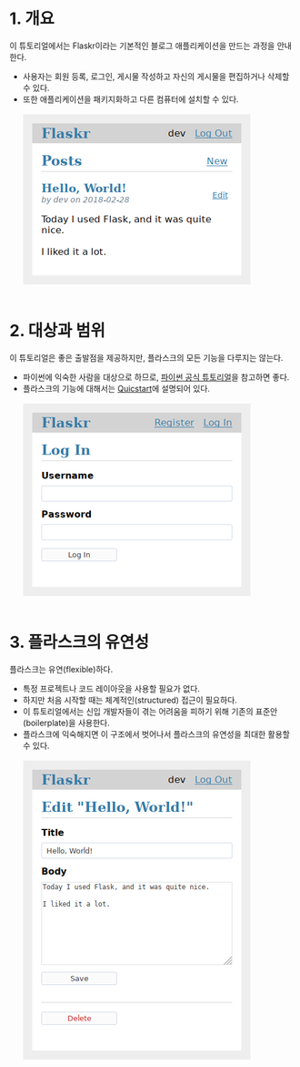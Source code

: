 # 1. 개요
이 튜토리얼에서는 Flaskr이라는 기본적인 블로그 애플리케이션을 만드는 과정을 안내한다.
- 사용자는 회원 등록, 로그인, 게시물 작성하고 자신의 게시물을 편집하거나 삭제할 수 있다.
- 또한 애플리케이션을 패키지화하고 다른 컴퓨터에 설치할 수 있다.
<br><br/>
![homepage](./image/0.%20overview_1.png)
<br><br/>

# 2. 대상과 범위
이 튜토리얼은 좋은 출발점을 제공하지만, 플라스크의 모든 기능을 다루지는 않는다.
- 파이썬에 익숙한 사람을 대상으로 하므로, [파이썬 공식 튜토리얼](https://docs.python.org/3/tutorial/index.html)을 참고하면 좋다.
- 플라스크의 기능에 대해서는 [Quicstart](https://flask.palletsprojects.com/en/2.2.x/quickstart/)에 설명되어 있다.
<br><br/>
![login](./image/0.%20overview_2.png)
<br><br/>

# 3. 플라스크의 유연성
플라스크는 유연(flexible)하다.
- 특정 프로젝트나 코드 레이아웃을 사용할 필요가 없다.
- 하지만 처음 시작할 때는 체계적인(structured) 접근이 필요하다.
- 이 튜토리얼에서는 신입 개발자들이 겪는 어려움을 피하기 위해 기존의 표준안(boilerplate)을 사용한다.
- 플라스크에 익숙해지면 이 구조에서 벗어나서 플라스크의 유연성을 최대한 활용할 수 있다.
<br><br/>
![blog](./image/0.%20overview_3.png)


